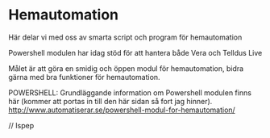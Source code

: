 ﻿# Hemautomation

Här delar vi med oss av smarta script och program för hemautomation 

Powershell modulen har idag stöd för att hantera både Vera och Telldus Live

Målet är att göra en smidig och öppen modul för hemautomation, bidra gärna med bra funktioner för hemautomation. 


POWERSHELL: 
Grundläggande information om Powershell modulen finns här (kommer att portas in till den här sidan så fort jag hinner). 
http://www.automatiserar.se/powershell-modul-for-hemautomation/


// Ispep

